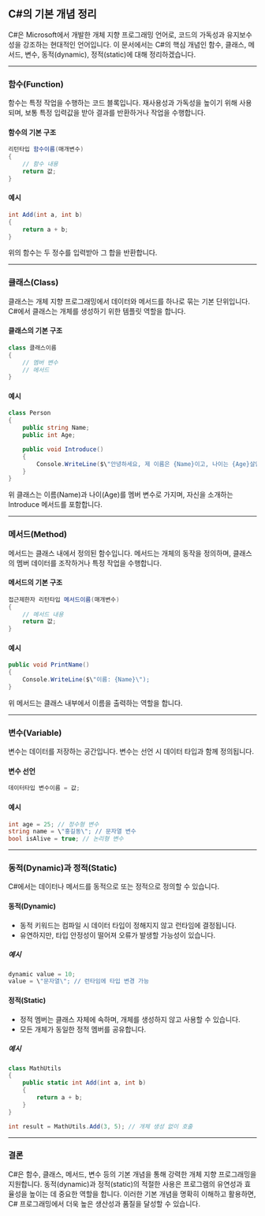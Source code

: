 ## C#의 기본 개념 정리

C#은 Microsoft에서 개발한 개체 지향 프로그래밍 언어로, 코드의 가독성과 유지보수성을 강조하는 현대적인 언어입니다. 이 문서에서는 C#의 핵심 개념인 함수, 클래스, 메서드, 변수, 동적(dynamic), 정적(static)에 대해 정리하겠습니다.

---

### 함수(Function)
함수는 특정 작업을 수행하는 코드 블록입니다. 재사용성과 가독성을 높이기 위해 사용되며, 보통 특정 입력값을 받아 결과를 반환하거나 작업을 수행합니다.

#### 함수의 기본 구조
```csharp
리턴타입 함수이름(매개변수)
{
    // 함수 내용
    return 값;
}
```

#### 예시
```csharp
int Add(int a, int b)
{
    return a + b;
}
```
위의 함수는 두 정수를 입력받아 그 합을 반환합니다.

---

### 클래스(Class)
클래스는 개체 지향 프로그래밍에서 데이터와 메서드를 하나로 묶는 기본 단위입니다. C#에서 클래스는 개체를 생성하기 위한 템플릿 역할을 합니다.

#### 클래스의 기본 구조
```csharp
class 클래스이름
{
    // 멤버 변수
    // 메서드
}
```

#### 예시
```csharp
class Person
{
    public string Name;
    public int Age;

    public void Introduce()
    {
        Console.WriteLine($\"안녕하세요, 제 이름은 {Name}이고, 나이는 {Age}살입니다.\");
    }
}
```
위 클래스는 이름(Name)과 나이(Age)를 멤버 변수로 가지며, 자신을 소개하는 Introduce 메서드를 포함합니다.

---

### 메서드(Method)
메서드는 클래스 내에서 정의된 함수입니다. 메서드는 개체의 동작을 정의하며, 클래스의 멤버 데이터를 조작하거나 특정 작업을 수행합니다.

#### 메서드의 기본 구조
```csharp
접근제한자 리턴타입 메서드이름(매개변수)
{
    // 메서드 내용
    return 값;
}
```

#### 예시
```csharp
public void PrintName()
{
    Console.WriteLine($\"이름: {Name}\");
}
```
위 메서드는 클래스 내부에서 이름을 출력하는 역할을 합니다.

---

### 변수(Variable)
변수는 데이터를 저장하는 공간입니다. 변수는 선언 시 데이터 타입과 함께 정의됩니다.

#### 변수 선언
```csharp
데이터타입 변수이름 = 값;
```

#### 예시
```csharp
int age = 25; // 정수형 변수
string name = \"홍길동\"; // 문자열 변수
bool isAlive = true; // 논리형 변수
```

---

### 동적(Dynamic)과 정적(Static)
C#에서는 데이터나 메서드를 동적으로 또는 정적으로 정의할 수 있습니다.

#### 동적(Dynamic)
- 동적 키워드는 컴파일 시 데이터 타입이 정해지지 않고 런타임에 결정됩니다.
- 유연하지만, 타입 안정성이 떨어져 오류가 발생할 가능성이 있습니다.

##### 예시
```csharp
dynamic value = 10;
value = \"문자열\"; // 런타임에 타입 변경 가능
```

#### 정적(Static)
- 정적 멤버는 클래스 자체에 속하며, 개체를 생성하지 않고 사용할 수 있습니다.
- 모든 개체가 동일한 정적 멤버를 공유합니다.

##### 예시
```csharp
class MathUtils
{
    public static int Add(int a, int b)
    {
        return a + b;
    }
}

int result = MathUtils.Add(3, 5); // 개체 생성 없이 호출
```

---

### 결론
C#은 함수, 클래스, 메서드, 변수 등의 기본 개념을 통해 강력한 개체 지향 프로그래밍을 지원합니다. 동적(dynamic)과 정적(static)의 적절한 사용은 프로그램의 유연성과 효율성을 높이는 데 중요한 역할을 합니다. 이러한 기본 개념을 명확히 이해하고 활용하면, C# 프로그래밍에서 더욱 높은 생산성과 품질을 달성할 수 있습니다.